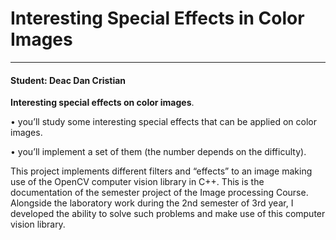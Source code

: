 # Interesting Special Effects in Color Images

****
<h4> Student: Deac Dan Cristian</h4>

**Interesting special effects on color images**.
  
  •	you’ll study some interesting special effects that can be applied on color images.
  
  •	you’ll implement a set of them (the number depends on the difficulty). 


This project implements different filters and “effects” to an image making use of the OpenCV computer vision library in C++. This is the documentation of the semester project of the Image processing Course. Alongside the laboratory work during the 2nd semester of 3rd year, I developed the ability to solve such problems and make use of this computer vision library.
